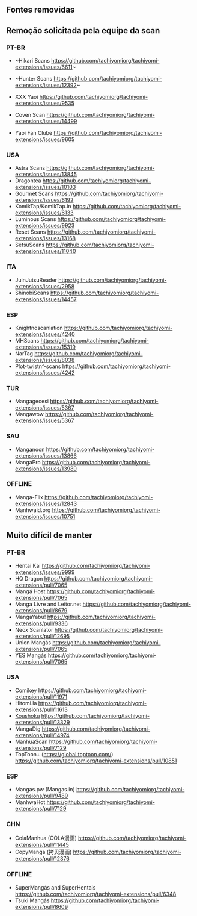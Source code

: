 ## Fontes removidas

## Remoção solicitada pela equipe da scan
### PT-BR

- ~Hikari Scans https://github.com/tachiyomiorg/tachiyomi-extensions/issues/6611~
- ~Hunter Scans https://github.com/tachiyomiorg/tachiyomi-extensions/issues/12392~

- XXX Yaoi https://github.com/tachiyomiorg/tachiyomi-extensions/issues/9535
- Coven Scan https://github.com/tachiyomiorg/tachiyomi-extensions/issues/14499
- Yaoi Fan Clube https://github.com/tachiyomiorg/tachiyomi-extensions/issues/9605

### USA

- Astra Scans https://github.com/tachiyomiorg/tachiyomi-extensions/issues/13845
- Dragontea https://github.com/tachiyomiorg/tachiyomi-extensions/issues/10103
- Gourmet Scans https://github.com/tachiyomiorg/tachiyomi-extensions/issues/6192
- KomikTap/KomikTap.in https://github.com/tachiyomiorg/tachiyomi-extensions/issues/6133
- Luminous Scans https://github.com/tachiyomiorg/tachiyomi-extensions/issues/9923
- Reset Scans https://github.com/tachiyomiorg/tachiyomi-extensions/issues/13168
- SetsuScans https://github.com/tachiyomiorg/tachiyomi-extensions/issues/11040

### ITA

- JuinJutsuReader https://github.com/tachiyomiorg/tachiyomi-extensions/issues/2958
- ShinobiScans https://github.com/tachiyomiorg/tachiyomi-extensions/issues/14457

### ESP

- Knightnoscanlation https://github.com/tachiyomiorg/tachiyomi-extensions/issues/4240
- MHScans https://github.com/tachiyomiorg/tachiyomi-extensions/issues/15319
- NarTag https://github.com/tachiyomiorg/tachiyomi-extensions/issues/8038
- Plot-twistnf-scans https://github.com/tachiyomiorg/tachiyomi-extensions/issues/4242

### TUR

- Mangagecesi https://github.com/tachiyomiorg/tachiyomi-extensions/issues/5367
- Mangawow https://github.com/tachiyomiorg/tachiyomi-extensions/issues/5367

### SAU

- Manganoon https://github.com/tachiyomiorg/tachiyomi-extensions/issues/13866
- MangaPro https://github.com/tachiyomiorg/tachiyomi-extensions/issues/13989

### OFFLINE

- Manga-Flix https://github.com/tachiyomiorg/tachiyomi-extensions/issues/12843
- Manhwaid.org https://github.com/tachiyomiorg/tachiyomi-extensions/issues/10751

## Muito difícil de manter

### PT-BR

- Hentai Kai https://github.com/tachiyomiorg/tachiyomi-extensions/issues/9999
- HQ Dragon https://github.com/tachiyomiorg/tachiyomi-extensions/pull/7065
- Mangá Host https://github.com/tachiyomiorg/tachiyomi-extensions/pull/7065
- Mangá Livre and Leitor.net https://github.com/tachiyomiorg/tachiyomi-extensions/pull/8679
- MangaYabu! https://github.com/tachiyomiorg/tachiyomi-extensions/pull/9336
- Neox Scanlator https://github.com/tachiyomiorg/tachiyomi-extensions/pull/12695
- Union Mangás https://github.com/tachiyomiorg/tachiyomi-extensions/pull/7065
- YES Mangás https://github.com/tachiyomiorg/tachiyomi-extensions/pull/7065

### USA

- Comikey https://github.com/tachiyomiorg/tachiyomi-extensions/pull/11971
- Hitomi.la https://github.com/tachiyomiorg/tachiyomi-extensions/pull/11613
- [Koushoku](https://ksk.moe/) https://github.com/tachiyomiorg/tachiyomi-extensions/pull/13329
- MangaDig https://github.com/tachiyomiorg/tachiyomi-extensions/pull/14974
- ManhuaScan https://github.com/tachiyomiorg/tachiyomi-extensions/pull/7129
- TopToon+ (https://global.toptoon.com/) https://github.com/tachiyomiorg/tachiyomi-extensions/pull/10851

### ESP

- Mangas.pw (Mangas.in) https://github.com/tachiyomiorg/tachiyomi-extensions/pull/9489
- ManhwaHot https://github.com/tachiyomiorg/tachiyomi-extensions/pull/7129

### CHN

- ColaManhua (COLA漫画) https://github.com/tachiyomiorg/tachiyomi-extensions/pull/11445
- CopyManga (拷贝漫画) https://github.com/tachiyomiorg/tachiyomi-extensions/pull/12376

### OFFLINE

- SuperMangás and SuperHentais https://github.com/tachiyomiorg/tachiyomi-extensions/pull/6348
- Tsuki Mangás https://github.com/tachiyomiorg/tachiyomi-extensions/pull/8609
